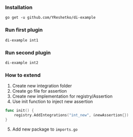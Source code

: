 ### Installation

```
go get -u github.com/YReshetko/di-example
```

### Run first plugin

```
di-example int1
```

### Run second plugin

```
di-example int2
```

### How to extend

1. Create new integration folder
2. Create go file for assertion
3. Create new implementation for registry/Assertion
4. Use init function to inject new assertion
```go
func init() {
	registry.AddIntegrations("int_new", &newAssertion{})
}
```
5. Add new package to `imports.go`